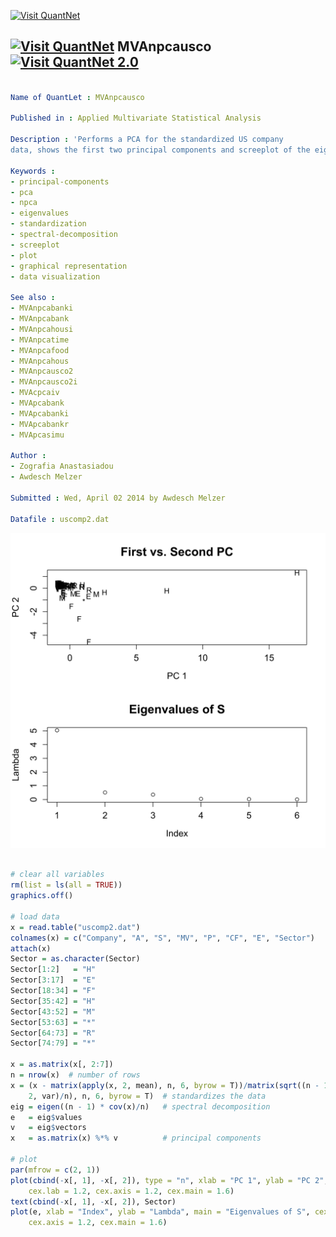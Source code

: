 
[<img src="https://github.com/QuantLet/Styleguide-and-Validation-procedure/blob/master/pictures/banner.png" alt="Visit QuantNet">](http://quantlet.de/index.php?p=info)

## [<img src="https://github.com/QuantLet/Styleguide-and-Validation-procedure/blob/master/pictures/qloqo.png" alt="Visit QuantNet">](http://quantlet.de/) **MVAnpcausco** [<img src="https://github.com/QuantLet/Styleguide-and-Validation-procedure/blob/master/pictures/QN2.png" width="60" alt="Visit QuantNet 2.0">](http://quantlet.de/d3/ia)

```yaml

Name of QuantLet : MVAnpcausco

Published in : Applied Multivariate Statistical Analysis

Description : 'Performs a PCA for the standardized US company 
data, shows the first two principal components and screeplot of the eigenvalues.'

Keywords : 
- principal-components
- pca
- npca
- eigenvalues 
- standardization
- spectral-decomposition
- screeplot
- plot 
- graphical representation
- data visualization

See also : 
- MVAnpcabanki
- MVAnpcabank
- MVAnpcahousi
- MVAnpcatime
- MVAnpcafood
- MVAnpcahous
- MVAnpcausco2
- MVAnpcausco2i
- MVAcpcaiv
- MVApcabank
- MVApcabanki
- MVApcabankr
- MVApcasimu

Author : 
- Zografia Anastasiadou
- Awdesch Melzer

Submitted : Wed, April 02 2014 by Awdesch Melzer

Datafile : uscomp2.dat

```

![Picture1](MVAnpcausco-1.png)


```r

# clear all variables
rm(list = ls(all = TRUE))
graphics.off()

# load data
x = read.table("uscomp2.dat")
colnames(x) = c("Company", "A", "S", "MV", "P", "CF", "E", "Sector")
attach(x)
Sector = as.character(Sector)
Sector[1:2]   = "H"
Sector[3:17]  = "E"
Sector[18:34] = "F"
Sector[35:42] = "H"
Sector[43:52] = "M"
Sector[53:63] = "*"
Sector[64:73] = "R"
Sector[74:79] = "*"

x = as.matrix(x[, 2:7])
n = nrow(x)  # number of rows
x = (x - matrix(apply(x, 2, mean), n, 6, byrow = T))/matrix(sqrt((n - 1) * apply(x, 
    2, var)/n), n, 6, byrow = T)  # standardizes the data
eig = eigen((n - 1) * cov(x)/n)   # spectral decomposition
e   = eig$values
v   = eig$vectors
x   = as.matrix(x) %*% v          # principal components

# plot
par(mfrow = c(2, 1))
plot(cbind(-x[, 1], -x[, 2]), type = "n", xlab = "PC 1", ylab = "PC 2", main = "First vs. Second PC", 
    cex.lab = 1.2, cex.axis = 1.2, cex.main = 1.6)
text(cbind(-x[, 1], -x[, 2]), Sector)
plot(e, xlab = "Index", ylab = "Lambda", main = "Eigenvalues of S", cex.lab = 1.2, 
    cex.axis = 1.2, cex.main = 1.6) 

```
